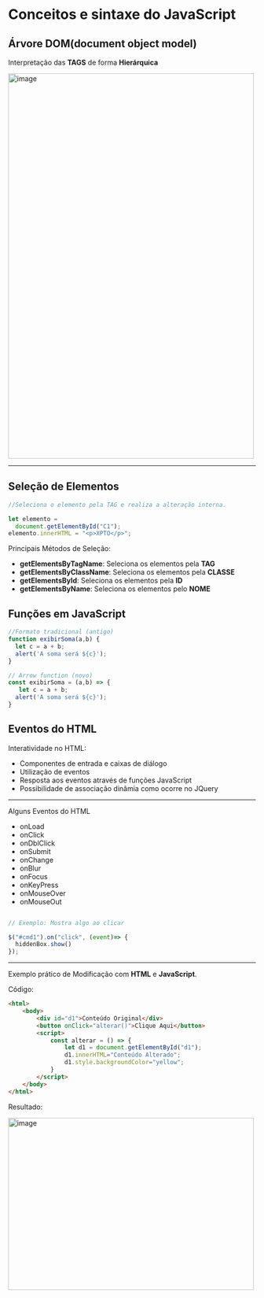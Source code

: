 # Conceitos e sintaxe do JavaScript

## Árvore DOM(document object model)
Interpretação das **TAGS** de forma **Hierárquica**

<img width="500" height="783" alt="image" src="https://github.com/user-attachments/assets/a745f4a1-95d9-43c4-98e3-46ca8e1a0239" />

---
## Seleção de Elementos

```js
//Seleciona o elemento pela TAG e realiza a alteração interna.

let elemento =
  document.getElementById("C1");
elemento.innerHTML = "<p>XPTO</p>";
```
Principais Métodos de Seleção:

- **getElementsByTagName**: Seleciona os elementos pela **TAG**
- **getElementsByClassName**: Seleciona os elementos pela **CLASSE**
- **getElementsById**: Seleciona os elementos pela **ID**
- **getElementsByName**: Seleciona os elementos pelo **NOME**

## Funções em JavaScript

```js
//Formato tradicional (antigo)
function exibirSoma(a,b) {
  let c = a + b;
  alert('A soma será ${c}');
}
```
```js
// Arrow function (novo)
const exibirSoma = (a,b) => {
   let c = a + b;
  alert('A soma será ${c}');
}
```

## Eventos do **HTML**

Interatividade no HTML:
- Componentes de entrada e caixas de diálogo
- Utilização de eventos
- Resposta aos eventos através de funções JavaScript
- Possibilidade de associação dinâmia como ocorre no JQuery

---

Alguns Eventos do HTML
- onLoad
- onClick
- onDblClick
- onSubmit
- onChange
- onBlur
- onFocus
- onKeyPress
- onMouseOver
- onMouseOut

```js

// Exemplo: Mostra algo ao clicar

$("#cmd1").on("click", (event)=> {
  hiddenBox.show()
});
```

---

Exemplo prático de Modificação com **HTML** e **JavaScript**.

Código:

```html
<html>
    <body>
        <div id="d1">Conteúdo Original</div>
        <button onClick="alterar()">Clique Aqui</button>
        <script>
            const alterar = () => {
                let d1 = document.getElementById("d1");
                d1.innerHTML="Conteúdo Alterado";
                d1.style.backgroundColor="yellow";
            }
        </script>
    </body>
</html>
```

Resultado:

<img width="500" height="350" alt="image" src="https://github.com/user-attachments/assets/ff8e5246-4787-4357-9d69-6d693e4d223a" />

